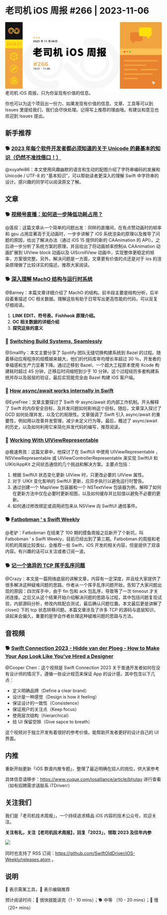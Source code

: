 # 老司机 iOS 周报 #266 | 2023-11-06

![ios-weekly](https://github.com/SwiftOldDriver/iOS-Weekly/blob/master/assets/weekly-header/266.jpg?raw=true)
老司机 iOS 周报，只为你呈现有价值的信息。

你也可以为这个项目出一份力，如果发现有价值的信息、文章、工具等可以到 Issues 里提给我们，我们会尽快处理。记得写上推荐的理由哦。有建议和意见也欢迎到 Issues 提出。

## 新手推荐

### 🐕 [2023 年每个软件开发者都必须知道的关于 Unicode 的最基本的知识（仍然不准找借口！）](https://blog.xinshijiededa.men/unicode/)

@xuyafei86：本文使用风趣幽默的语言和生动的配图介绍了字符串编码的发展和 Unicode / UTF-8 的 “基本知识”，可以帮助读者更深入的理解 Swift 中字符串的设计。感兴趣的同学可以阅读原文了解。

## 文章

### 🐕 [视频号直播：如何进一步降低功耗占用？](https://mp.weixin.qq.com/s/LKoGJylYfyk8iTXlvoW0gA)

@莲叔：这篇文章从一个简单的问题出发：同样的直播间，在有点赞动画时的帧率和 gpu 占用显著高于无动画时，一步步讲解了 iOS 系统渲染的原理以及推导了问题的原因，给出了解决办法（通过 iOS 15 提供的新的 CAAnimation 的 API）。之后进一步分析了系统方案的原理，并且给出了将动画帧率控制从 CAAnimation 动画扩展到 UIView block 动画以及 UIScrollView 动画中，实现整体更稳定的帧率，方案很完整。另外，解决问题是一方面，文章更有价值的点还是对于 ios 的渲染原理做了比较详实的描述，推荐大家阅读。

### 🐕 [深入理解 MachO 结构与运行时系统](https://joey520.github.io/2020/01/30/%E6%B7%B1%E5%85%A5%E7%90%86%E8%A7%A3MachO%E7%BB%93%E6%9E%84/%23%E5%89%8D%E8%A8%80)

@Barney：本篇文章详细介绍了 MachO 的结构。前半段主要是结构分析，后半段着重描述 OC 相关数据。理解这些有助于日常写出更高性能的代码，可以反复仔细阅读。

1. **LINK EDIT、符号表、Fishhook 原理介绍。**
2. **OC 相关数据的详细介绍**
3. **探究这些的意义**

### 🐎 [Switching Build Systems, Seamlessly](https://engineering.atspotify.com/2023/10/switching-build-systems-seamlessly/)

@Smallfly：本文主要分享了 Spotify 团队无缝切换构建系统到 Bazel 的过程。随着移动应用程序的规模越来越大，他们的代码库年均增长率超过 30 ％，开发者的幸福感和生产力显著下降。通过迁移到 Bazel，一个超大工程原本使用 Xcode 构建耗时超过 45 分钟，迁移后时间缩短到少于 10 分钟。这个过程经历多套构建系统并存以及层层的验证，最后实现能完全由 Bazel 构建 iOS 客户端。

### 🐢 [How async/await works internally in Swift](https://swiftrocks.com/how-async-await-works-internally-in-swift)

@EyreFree：文章主要探讨了 Swift 中 async/await 的内部工作机制。开头解释了 Swift 的内存安全目标，及并发问题如何影响这个目标。随后，文章深入探讨了 GCD 如何处理并发，以及它的局限性。文章强调了 Swift 引入 async/await 的重要性，例如用以改善并发管理，减少未定义行为等。最后，概述了 async/await 的历史，以及如何利用它来简化并发代码的编写，推荐阅读。

### 🐢 [Working With UIViewRepresentable](https://chris.eidhof.nl/post/view-representable/)

@极速男孩：这篇文章中，他探讨了在 SwiftUI 中使用 UIViewRepresentable ，NSViewRepresentable 或 UIViewControllerRepresentable 来实现 SwiftUI 和 UIKit/AppKit 之间状态通信的几个挑战和解决方案。主要点包括：
1. 根据 SwiftUI 状态变化更新 UIView 时，只更改必要的 UIView 属性。
2. 对于 UIKit 变化影响的 SwiftUI 更新，应异步执行以避免运行时警告。
3. 通过创建一个 MapView 包装器和一个 NSTextView 包装器为例，解释了如何在更新方法中仅在必要时更新视图，以及如何缓存并比较值以避免不必要的更新。
4. 如何通过修改绑定或调用闭包来从 NSView 向 SwiftUI 通信事件。

### 🐕 [Fatbobman ’ s Swift Weekly](https://fatbobman.substack.com/p/fatbobmans-swift-weekly-001)

@老驴：Fatbobman 在结束了 100 期的摸鱼周报之后新开了个新坑，叫 Fatbobman ’ s Swift Weekly，目前已经出到了第三期。Fatbobman 的周报和老司机的周报比较类似，会推荐一些 Swift，iOS 开发的相关内容，但是提供了双语内容。有兴趣的话可以关注或者订阅一波。

### 🐕 [记一个诡异的 TCP 挥手乱序问题](https://mp.weixin.qq.com/s/vX0C-AmJ_tIddWbsWeizJA)

@Crazy：本文是一篇网络底层的讲解文章，内容有一定深度，并且给大家提供了很多解决这种疑难问题的思路。作者从一个挥手乱序问题开始，告知了大家问题出现的原因：四次挥手中，由于 fin 包和 ack 包乱序，导致等了一次 timeout 才关闭连接。之后又从这个结果开始介绍解决问题的思路与过程，其中包括问题复现试验，内部源码分析，修改内核配合测试，最后确认问题位置。本文最后更是讲解了 close() 下的 tcp 状态转移问题。本篇文章涉及了许多 TCP 的源码与底层知识，读起来会偏久，重要的是学会作者处理这种疑难问题的思路与方法。 

## 音视频

### 🐕 [Swift Connection 2023 - Hidde van der Ploeg - How to Make Your App Look Like You've Hired a Designer](https://www.youtube.com/watch?v=tlk9BRvIbq4)

@Cooper Chen：这个视频是 Swift Connection 2023 关于普通开发者如何在没有设计师的情况下，遵循一些设计规范来保证 App 的设计感，其中包含以下几点：
- 定义明确品牌（Define a clear brand）
- 设计是一种感觉（Design is how it feeling）
- 保证设计的一致性（Consistence）
- 保证用户的关注点（Keep focus）
- 使用层次结构（hierarchical）
- 给 UI 保留空隙（Give sapce to breath）

这个视频对于独立开发有着很好的参考价值，能帮助开发者更好的设计自己的 UI 界面。

## 内推

重新开始更新「iOS 靠谱内推专题」，整理了最近明确在招人的岗位，供大家参考

具体信息请移步：https://www.yuque.com/iosalliance/article/bhutav 进行查看（如有招聘需求请联系 iTDriverr）

## 关注我们

我们是「老司机技术周报」，一个持续追求精品 iOS 内容的技术公众号，欢迎关注。

**关注有礼，关注【老司机技术周报】，回复「2023」，领取 2023 及往年内参**

![](https://github.com/SwiftOldDriver/iOS-Weekly/blob/master/assets/qrcode_for_wechat.jpg?raw=true)

同时也支持了 RSS 订阅：https://github.com/SwiftOldDriver/iOS-Weekly/releases.atom 。

## 说明

🚧 表示需某工具，🌟 表示编辑推荐

预计阅读时间：🐎 很快就能读完（1 - 10 mins）；🐕 中等 （10 - 20 mins）；🐢 慢（20+ mins）
